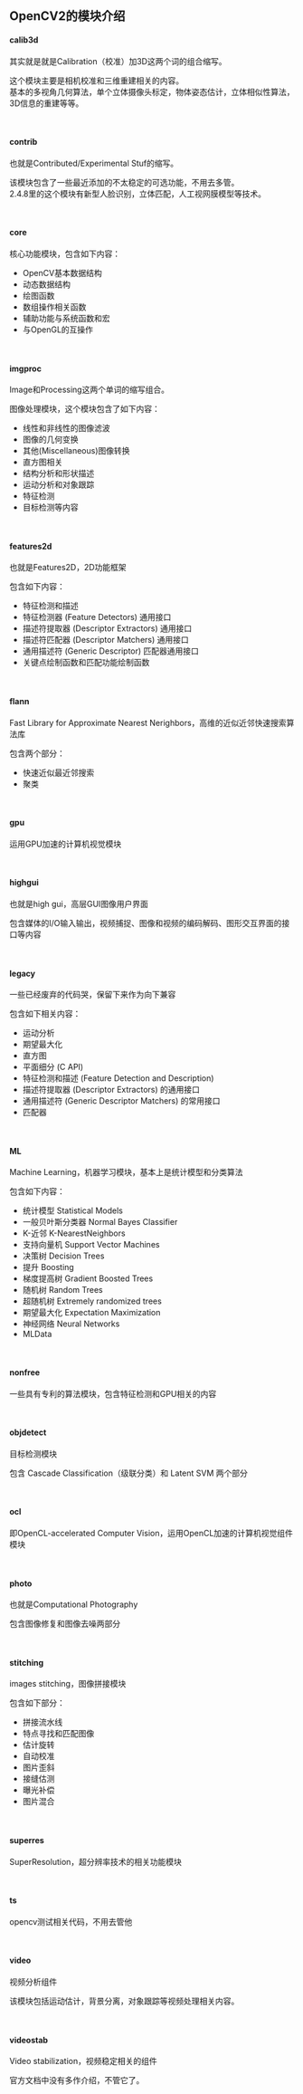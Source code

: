 ## OpenCV2的模块介绍

#### calib3d
  其实就是就是Calibration（校准）加3D这两个词的组合缩写。
  
  这个模块主要是相机校准和三维重建相关的内容。  
  基本的多视角几何算法，单个立体摄像头标定，物体姿态估计，立体相似性算法，3D信息的重建等等。

<br>

#### contrib
  也就是Contributed/Experimental Stuf的缩写。
  
  该模块包含了一些最近添加的不太稳定的可选功能，不用去多管。  
  2.4.8里的这个模块有新型人脸识别，立体匹配，人工视网膜模型等技术。

<br>

#### core
  核心功能模块，包含如下内容：
  - OpenCV基本数据结构
  - 动态数据结构
  - 绘图函数
  - 数组操作相关函数
  - 辅助功能与系统函数和宏
  - 与OpenGL的互操作

<br>  
  
#### imgproc
  Image和Processing这两个单词的缩写组合。
  
  图像处理模块，这个模块包含了如下内容：
  - 线性和非线性的图像滤波
  - 图像的几何变换
  - 其他(Miscellaneous)图像转换
  - 直方图相关
  - 结构分析和形状描述
  - 运动分析和对象跟踪
  - 特征检测
  - 目标检测等内容

<br>

#### features2d
  也就是Features2D，2D功能框架
  
  包含如下内容：
  - 特征检测和描述
  - 特征检测器 (Feature Detectors) 通用接口
  - 描述符提取器 (Descriptor Extractors) 通用接口
  - 描述符匹配器 (Descriptor Matchers) 通用接口
  - 通用描述符 (Generic Descriptor) 匹配器通用接口
  - 关键点绘制函数和匹配功能绘制函数
 
<br>
 
#### flann
  Fast Library for Approximate Nearest Nerighbors，高维的近似近邻快速搜索算法库

  包含两个部分：
  - 快速近似最近邻搜索
  - 聚类

<br>

#### gpu
  运用GPU加速的计算机视觉模块
  
<br>
  
#### highgui
  也就是high gui，高层GUI图像用户界面
  
  包含媒体的I/O输入输出，视频捕捉、图像和视频的编码解码、图形交互界面的接口等内容
  
<br>
  
#### legacy
  一些已经废弃的代码哭，保留下来作为向下兼容
  
  包含如下相关内容：
  - 运动分析
  - 期望最大化
  - 直方图
  - 平面细分 (C API)
  - 特征检测和描述 (Feature Detection and Description)
  - 描述符提取器 (Descriptor Extractors) 的通用接口
  - 通用描述符 (Generic Descriptor Matchers) 的常用接口
  - 匹配器
  
<br>

#### ML
  Machine Learning，机器学习模块，基本上是统计模型和分类算法
  
  包含如下内容：
  - 统计模型 Statistical Models
  - 一般贝叶斯分类器 Normal Bayes Classifier
  - K-近邻 K-NearestNeighbors
  - 支持向量机 Support Vector Machines
  - 决策树 Decision Trees
  - 提升 Boosting
  - 梯度提高树 Gradient Boosted Trees
  - 随机树 Random Trees
  - 超随机树 Extremely randomized trees
  - 期望最大化 Expectation Maximization
  - 神经网络 Neural Networks
  - MLData

<br>

#### nonfree
  一些具有专利的算法模块，包含特征检测和GPU相关的内容
  
<br>

#### objdetect
  目标检测模块
  
  包含 Cascade Classification（级联分类）和 Latent SVM 两个部分

<br>

#### ocl
  即OpenCL-accelerated Computer Vision，运用OpenCL加速的计算机视觉组件模块

<br>

#### photo
  也就是Computational Photography
  
  包含图像修复和图像去噪两部分
  
<br>

#### stitching
images stitching，图像拼接模块

包含如下部分：
- 拼接流水线
- 特点寻找和匹配图像
- 估计旋转
- 自动校准
- 图片歪斜
- 接缝估测
- 曝光补偿
- 图片混合

<br>

#### superres
SuperResolution，超分辨率技术的相关功能模块

<br>

#### ts

opencv测试相关代码，不用去管他

<br>

#### video
视频分析组件

该模块包括运动估计，背景分离，对象跟踪等视频处理相关内容。

<br>

#### videostab
Video stabilization，视频稳定相关的组件

官方文档中没有多作介绍，不管它了。



